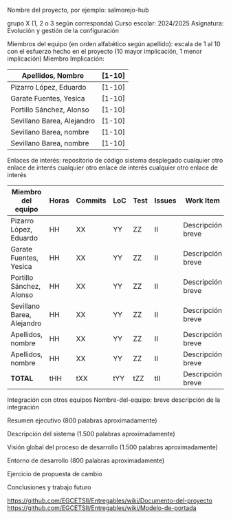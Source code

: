 Nombre del proyecto, por ejemplo: salmorejo-hub

grupo X (1, 2 o 3 según corresponda)
Curso escolar: 2024/2025
Asignatura: Evolución y gestión de la configuración

Miembros del equipo (en orden alfabético según apellido): escala de 1 al 10 con el esfuerzo hecho en el proyecto (10 mayor implicación, 1 menor implicación)
Miembro	Implicación:

| Apellidos, Nombre | [1-10] |
|-------------------|--------|
| Pizarro López, Eduardo | [1-10] |
| Garate Fuentes, Yesica | [1-10] |
| Portillo Sánchez, Alonso | [1-10] |
| Sevillano Barea, Alejandro | [1-10] |
| Sevillano Barea, nombre | [1-10] |
| Sevillano Barea, nombre | [1-10] |


Enlaces de interés:
repositorio de código
sistema desplegado
cualquier otro enlace de interés
cualquier otro enlace de interés
cualquier otro enlace de interés

| Miembro del equipo | Horas | Commits | LoC  | Test | Issues | Work Item          |
|--------------------|-------|---------|------|------|--------|--------------------|
| Pizarro López, Eduardo | HH    | XX      | YY   | ZZ   | II     | Descripción breve  |
| Garate Fuentes, Yesica | HH    | XX      | YY   | ZZ   | II     | Descripción breve  |
| Portillo Sánchez, Alonso | HH    | XX      | YY   | ZZ   | II     | Descripción breve  |
| Sevillano Barea, Alejandro | HH    | XX      | YY   | ZZ   | II     | Descripción breve  |
| Apellidos, nombre  | HH    | XX      | YY   | ZZ   | II     | Descripción breve  |
| Apellidos, nombre  | HH    | XX      | YY   | ZZ   | II     | Descripción breve  |
| **TOTAL**          | tHH   | tXX     | tYY  | tZZ  | tII    | Descripción breve  |


Integración con otros equipos
Nombre-del-equipo: breve descripción de la integración

Resumen ejecutivo (800 palabras aproximadamente)


Descripción del sistema (1.500 palabras aproximadamente)


Visión global del proceso de desarrollo (1.500 palabras aproximadamente)


Entorno de desarrollo (800 palabras aproximadamente)

Ejercicio de propuesta de cambio

Conclusiones y trabajo futuro


https://github.com/EGCETSII/Entregables/wiki/Documento-del-proyecto
https://github.com/EGCETSII/Entregables/wiki/Modelo-de-portada

